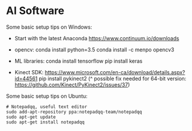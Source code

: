 # AI Software

Some basic setup tips on Windows: 

- Start with the latest Anaconda
			https://www.continuum.io/downloads
			
- opencv: 
			conda install python=3.5
			conda install -c menpo opencv3
			
- ML libraries: 
			conda install tensorflow
			pip install keras
			
- Kinect SDK:
			https://www.microsoft.com/en-ca/download/details.aspx?id=44561 
			pip install pykinect2 
			(^ possible fix needed for 64-bit version: https://github.com/Kinect/PyKinect2/issues/37) 
			
			
Some basic setup tips on Ubuntu: 

	# Notepadqq, useful text editor
	sudo add-apt-repository ppa:notepadqq-team/notepadqq
	sudo apt-get update
	sudo apt-get install notepadqq
	
	
	